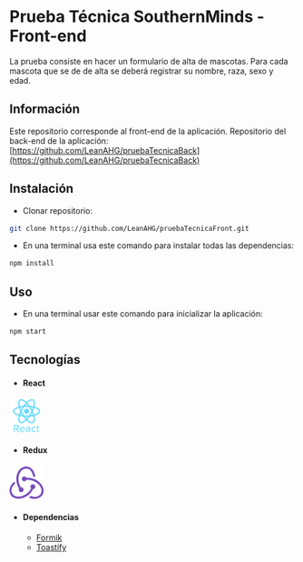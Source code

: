 # Prueba Técnica SouthernMinds - Front-end

La prueba consiste en hacer un formulario de alta de mascotas. Para cada mascota que se de de alta se deberá registrar su nombre, raza, sexo y edad.

## Información
Este repositorio corresponde al front-end de la aplicación.
Repositorio del back-end de la aplicación: [https://github.com/LeanAHG/pruebaTecnicaBack](https://github.com/LeanAHG/pruebaTecnicaBack)

## Instalación

- Clonar repositorio: 
```bash
git clone https://github.com/LeanAHG/pruebaTecnicaFront.git
```
- En una terminal usa este comando para instalar todas las dependencias:
```bash
npm install
```
## Uso
- En una terminal usar este comando para inicializar la aplicación:
```bash
npm start
```
## Tecnologías
- #### React
<p align="left"> <a href="https://reactjs.org/" target="_blank" rel="noreferrer"> <img src="https://raw.githubusercontent.com/devicons/devicon/master/icons/react/react-original-wordmark.svg" alt="react" width="60" height="60"/> </a> </p>

- #### Redux
<p align="left"> <a href="https://redux.js.org" target="_blank" rel="noreferrer"> <img src="https://raw.githubusercontent.com/devicons/devicon/master/icons/redux/redux-original.svg" alt="redux" width="60" height="60"/> </a> </p>

- #### Dependencias
  - [Formik](https://formik.org/)
  - [Toastify](https://fkhadra.github.io/react-toastify/introduction)
